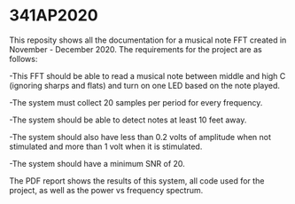 # 341AP2020
This reposity shows all the documentation for a musical note FFT created in November - December 2020.
The requirements for the project are as follows:

-This FFT should be able to read a musical note between middle and high C (ignoring sharps and flats) and turn on one LED based on the note played.

-The system must collect 20 samples per period for every frequency.

-The system should be able to detect notes at least 10 feet away.

-The system should also have less than 0.2 volts of amplitude when not stimulated and more than 1 volt when it is stimulated.

-The system should have a minimum SNR of 20.

The PDF report shows the results of this system, all code used for the project, as well as the power vs frequency spectrum.
